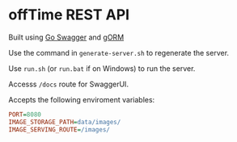 # offTime REST API 

Built using [Go Swagger](https://goswagger.io/) and [gORM](https://gorm.io)

Use the command in `generate-server.sh` to regenerate the server.

Use `run.sh` (or `run.bat` if on Windows) to run the server.

Accesss `/docs` route for SwaggerUI.

Accepts the following enviroment variables:

```ini
PORT=8080
IMAGE_STORAGE_PATH=data/images/
IMAGE_SERVING_ROUTE=/images/
```